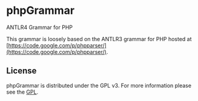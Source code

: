 phpGrammar
==========

ANTLR4 Grammar for PHP

This grammar is loosely based on the ANTLR3 grammar for PHP hosted at [https://code.google.com/p/phpparser/](https://code.google.com/p/phpparser/).

License
---------

phpGrammar is distributed under the GPL v3. For more information please see the [GPL](http://www.gnu.org/licenses/gpl.txt).
